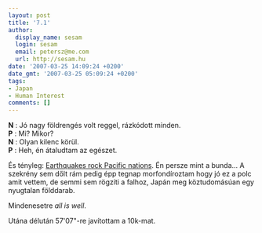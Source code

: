 ```yaml
---
layout: post
title: '7.1'
author:
  display_name: sesam
  login: sesam
  email: petersz@me.com
  url: http://sesam.hu
date: '2007-03-25 14:09:24 +0200'
date_gmt: '2007-03-25 05:09:24 +0200'
tags:
- Japan
- Human Interest
comments: []
---
```


**N** : Jó nagy földrengés volt reggel, rázkódott minden.  
**P** : Mi? Mikor?  
**N** : Olyan kilenc körül.  
**P** : Heh, én átaludtam az egészet.

És tényleg: [Earthquakes rock Pacific nations](http://news.bbc.co.uk/2/hi/asia-pacific/6492473.stm). Én persze mint a bunda... A szekrény sem dőlt rám pedig épp tegnap morfondíroztam hogy jó ez a polc amit vettem, de semmi sem rögzíti a falhoz, Japán meg köztudomásúan egy nyugtalan földdarab.

Mindenesetre _all is well_.

Utána délután 57'07"-re javítottam a 10k-mat.
